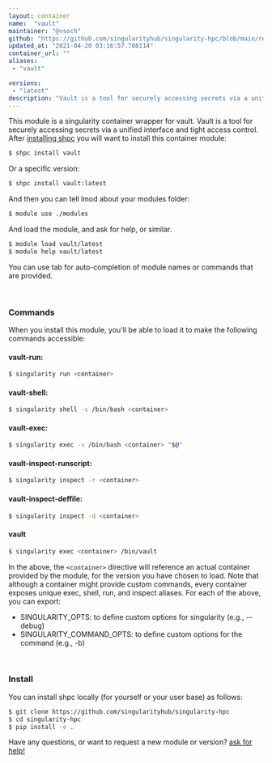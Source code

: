 ```yaml
---
layout: container
name:  "vault"
maintainer: "@vsoch"
github: "https://github.com/singularityhub/singularity-hpc/blob/main/registry/vault/container.yaml"
updated_at: "2021-04-20 03:16:57.788114"
container_url: ""
aliases:
 - "vault"

versions:
 - "latest"
description: "Vault is a tool for securely accessing secrets via a unified interface and tight access control."
---
```


This module is a singularity container wrapper for vault.
Vault is a tool for securely accessing secrets via a unified interface and tight access control.
After [installing shpc](#install) you will want to install this container module:

```bash
$ shpc install vault
```

Or a specific version:

```bash
$ shpc install vault:latest
```

And then you can tell lmod about your modules folder:

```bash
$ module use ./modules
```

And load the module, and ask for help, or similar.

```bash
$ module load vault/latest
$ module help vault/latest
```

You can use tab for auto-completion of module names or commands that are provided.

<br>

### Commands

When you install this module, you'll be able to load it to make the following commands accessible:

#### vault-run:

```bash
$ singularity run <container>
```

#### vault-shell:

```bash
$ singularity shell -s /bin/bash <container>
```

#### vault-exec:

```bash
$ singularity exec -s /bin/bash <container> "$@"
```

#### vault-inspect-runscript:

```bash
$ singularity inspect -r <container>
```

#### vault-inspect-deffile:

```bash
$ singularity inspect -d <container>
```


#### vault
       
```bash
$ singularity exec <container> /bin/vault
```



In the above, the `<container>` directive will reference an actual container provided
by the module, for the version you have chosen to load. Note that although a container
might provide custom commands, every container exposes unique exec, shell, run, and
inspect aliases. For each of the above, you can export:

 - SINGULARITY_OPTS: to define custom options for singularity (e.g., --debug)
 - SINGULARITY_COMMAND_OPTS: to define custom options for the command (e.g., -b)

<br>
  
### Install

You can install shpc locally (for yourself or your user base) as follows:

```bash
$ git clone https://github.com/singularityhub/singularity-hpc
$ cd singularity-hpc
$ pip install -e .
```

Have any questions, or want to request a new module or version? [ask for help!](https://github.com/singularityhub/singularity-hpc/issues)